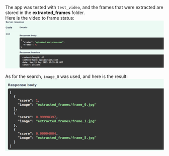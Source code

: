 The app was tested with `test_video`, and the frames that were extracted are stored in the **extracted_frames** folder.  
Here is the video to frame status:  
![Status Result](results/vid_to_frame.png)

As for the search, `image_0` was used, and here is the result:  
![Search Result](results/search_result.png)
